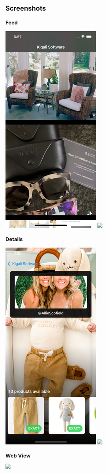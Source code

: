 ## Screenshots
### Feed
<img src="Screenshots/feed-page.png" width="290">   <img src="Screenshots/feed-page.gif" width="290">
<br>

### Details
<img src="Screenshots/details-page.png" width="290">   <img src="Screenshots/details-page.gif" width="290">
<br>

### Web View
<img src="Screenshots/webview-page.gif" width="290">
<br>
